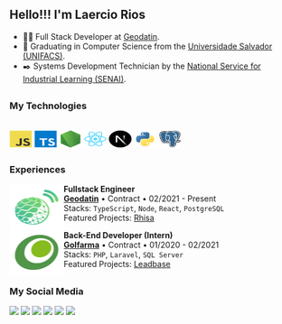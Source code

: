 ## Hello!!! I'm Laercio Rios

- 🧙‍♂️ Full Stack Developer at [Geodatin](https://geodatin.com/).
- 📜 Graduating in Computer Science from the [Universidade Salvador (UNIFACS)](https://www.unifacs.br/).
- ✒️ Systems Development Technician by the [National Service for Industrial Learning (SENAI)](https://www.senaibahia.com.br/).

##

### My Technologies

<div style="display: inline_block"><br>
  <img align="center" alt="JS" height="30" width="40" src="https://github.com/devicons/devicon/blob/master/icons/javascript/javascript-original.svg">
  <img align="center" alt="TS" height="30" width="40" src="https://github.com/devicons/devicon/blob/master/icons/typescript/typescript-original.svg">
  <img align="center" alt="Node" height="30" width="40" src="https://github.com/devicons/devicon/blob/master/icons/nodejs/nodejs-original.svg">
  <img align="center" alt="React" height="30" width="40" src="https://github.com/devicons/devicon/blob/master/icons/react/react-original.svg">
  <img align="center" alt="Next" height="30" width="40" src="https://github.com/devicons/devicon/blob/master/icons/nextjs/nextjs-original.svg">
  <img align="center" alt="Python" height="30" width="40" src="https://github.com/devicons/devicon/blob/master/icons/python/python-original.svg">
  <img align="center" alt="Postgres" height="30" width="40" src="https://github.com/devicons/devicon/blob/master/icons/postgresql/postgresql-original.svg">
</div>

##

### Experiences

[<img align="left" height="80px" width="96px" alt="Geodatin" src="./assets/geodatin.svg"/>](https://geodatin.com.br/)

**Fullstack Engineer** \
[**Geodatin**](https://geodatin.com.br/) • Contract • 02/2021 - Present \
Stacks: `TypeScript`, `Node`, `React`, `PostgreSQL`\
Featured Projects: [Rhisa](https://dev.rhisa.org/api/docs/)
<br/>

[<img align="left" height="80px" width="96px" alt="Golfarma" src="./assets/golfarma.svg"/>](https://golfarma.com.br/)

**Back-End Developer (Intern)** \
[**Golfarma**](https://golfarma.com.br/) • Contract • 01/2020 - 02/2021\
Stacks: `PHP`, `Laravel`, `SQL Server`\
Featured Projects: [Leadbase]()
<br/>

##

### My Social Media

<div>
  <a href="https://laerciorios.com" target="_blank"><img src="https://img.shields.io/badge/Portfolio-D22E2E?style=for-the-badge&logo=&logoColor=white" target="_blank"></a>
  <a href="https://linkedin.com/in/laerciorios/" target="_blank"><img src="https://img.shields.io/badge/LinkedIn-0077B5?style=for-the-badge&logo=linkedin&logoColor=white" target="_blank"></a>
  <a href="mailto:contact@laerciorios.com"><img src="https://img.shields.io/badge/Email-%23333?style=for-the-badge&logo=minutemailer&logoColor=white" target="_blank"></a>
  <a href="https://hackerrank.com/LaercioRios"><img src="https://img.shields.io/badge/-Hackerrank-2EC866?style=for-the-badge&logo=HackerRank&logoColor=white" target="_blank"></a>
  <a href="https://leetcode.com/LaercioRios/"><img src="https://img.shields.io/badge/dynamic/json?style=for-the-badge&labelColor=black&color=%23ffa116&label=LeetCode&query=solvedOverTotal&url=https%3A%2F%2Fleetcode-badge.vercel.app%2Fapi%2Fusers%2FLaercioRios&logo=leetcode&logoColor=yellow" target="_blank"></a>
  <a href="https://www.goodreads.com/user/show/62824643-laercio-rios"><img src="https://img.shields.io/badge/Goodreads-372213?style=for-the-badge&logo=goodreads&logoColor=white" target="_blank"></a>
</div>

